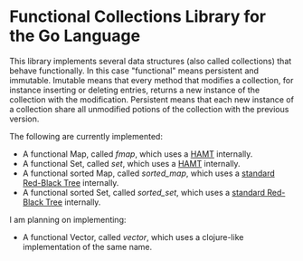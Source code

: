 Functional Collections Library for the Go Language
==================================================

This library implements several data structures (also called collections)
that behave functionally. In this case "functional" means persistent and
immutable. Imutable means that every method that modifies a collection, for
instance inserting or deleting entries, returns a new instance of the
collection with the modification. Persistent means that each new instance of
a collection share all unmodified potions of the collection with the previous
version.

The following are currently implemented:

* A functional Map, called _fmap_, which uses a [HAMT][1] internally.
* A functional Set, called _set_, which uses a [HAMT][1] internally.
* A functional sorted Map, called _sorted_map_, which uses a [standard Red-Black Tree][2] internally.
* A functional sorted Set, called _sorted_set_, which uses a [standard Red-Black Tree][2] internally.

I am planning on implementing:

* A functional Vector, called _vector_, which uses a clojure-like implementation of the same name.

[1]:https://en.wikipedia.org/wiki/Hash_array_mapped_trie
[2]:https://en.wikipedia.org/wiki/Red%E2%80%93black_tree

